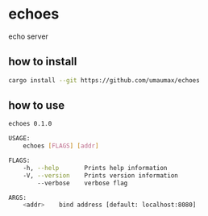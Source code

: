 # echoes

echo server

## how to install
``` bash
cargo install --git https://github.com/umaumax/echoes
```

## how to use
``` bash
echoes 0.1.0

USAGE:
    echoes [FLAGS] [addr]

FLAGS:
    -h, --help       Prints help information
    -V, --version    Prints version information
        --verbose    verbose flag

ARGS:
    <addr>    bind address [default: localhost:8080]
```
